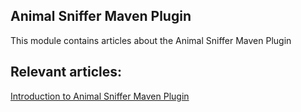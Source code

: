 ## Animal Sniffer Maven Plugin

This module contains articles about the Animal Sniffer Maven Plugin

## Relevant articles:

[Introduction to Animal Sniffer Maven Plugin](http://www.baeldung.com/maven-animal-sniffer)
